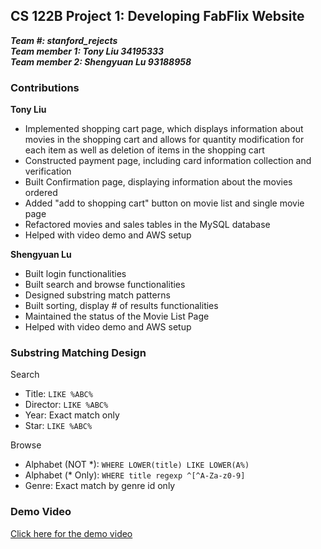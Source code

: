 ## CS 122B Project 1: Developing FabFlix Website

***Team #: stanford_rejects***  
***Team member 1: Tony Liu 34195333***  
***Team member 2: Shengyuan Lu 93188958*** 

### Contributions

**Tony Liu**
- Implemented shopping cart page, which displays information about movies in the shopping cart and allows for quantity modification for each item as well as deletion of items in the shopping cart 
- Constructed payment page, including card information collection and verification
- Built Confirmation page, displaying information about the movies ordered
- Added "add to shopping cart" button on movie list and single movie page
- Refactored movies and sales tables in the MySQL database
- Helped with video demo and AWS setup

**Shengyuan Lu**
- Built login functionalities
- Built search and browse functionalities
- Designed substring match patterns
- Built sorting, display # of results functionalities
- Maintained the status of the Movie List Page
- Helped with video demo and AWS setup

### Substring Matching Design

Search

- Title: `LIKE %ABC%`
- Director: `LIKE %ABC%`
- Year: Exact match only
- Star: `LIKE %ABC%`

Browse

- Alphabet (NOT *): `WHERE LOWER(title) LIKE LOWER(A%)` 
- Alphabet (* Only): `WHERE title regexp ^[^A-Za-z0-9]`
- Genre: Exact match by genre id only

### Demo Video
[Click here for the demo video]()
